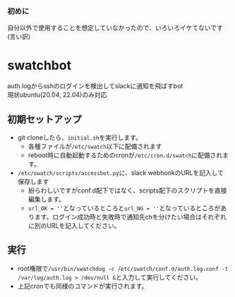 ### 初めに
自分以外で使用することを想定していなかったので、いろいろイケてないです(言い訳)

# swatchbot
auth.logからsshのログインを検出してslackに通知を飛ばすbot<br>
現状ubuntu(20.04, 22.04)のみ対応

## 初期セットアップ
- git cloneしたら、`initial.sh`を実行します。
  - 各種ファイルが`/etc/swatch`以下に配備されます
  - reboot時に自動起動するためのcronが`/etc/cron.d/swatch`に配備されます。
- `/etc/swatch/scripts/accessbot.py`に、slack webhookのURLを記入して保存します
  - 紛らわしいですがconf.d配下ではなく、scripts配下のスクリプトを直接編集します。
  - `url_OK = ''`となっているところと`url_NG = ''`となっているところがあります。ログイン成功時と失敗時で通知先chを分けたい場合はそれぞれに別のURLを記入してください。
  
## 実行
- root権限で`/usr/bin/swatchdog -c /etc/swatch/conf.d/auth.log.conf -t /var/log/auth.log > /dev/null &`と入力して実行してください。
- 上記cronでも同様のコマンドが実行されます。
